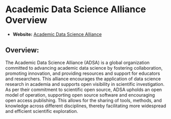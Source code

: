 # Academic Data Science Alliance Overview

- **Website:** [Academic Data Science Alliance](https://academicdatascience.org/)

## Overview:

The Academic Data Science Alliance (ADSA) is a global organization committed to advancing academic data science by fostering collaboration, promoting innovation, and providing resources and support for educators and researchers. This alliance encourages the application of data science research in academia and supports open visibility in scientific investigation. As per their commitment to scientific open source, ADSA upholds an open model of operation, supporting open source software and encouraging open access publishing. This allows for the sharing of tools, methods, and knowledge across different disciplines, thereby facilitating more widespread and efficient scientific exploration. 
